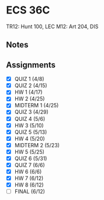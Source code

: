 # ECS 36C
TR12: Hunt 100, LEC
M12: Art 204, DIS
## Notes
## Assignments
- [x] QUIZ 1 (4/8)
- [x] QUIZ 2 (4/15)
- [x] HW 1 (4/17)
- [x] HW 2 (4/25)
- [x] MIDTERM 1 (4/25)
- [x] QUIZ 3 (4/29)
- [x] QUIZ 4 (5/6)
- [x] HW 3 (5/10)
- [x] QUIZ 5 (5/13)
- [x] HW 4 (5/20)
- [x] MIDTERM 2 (5/23)
- [x] HW 5 (5/25)
- [x] QUIZ 6 (5/31)
- [x] QUIZ 7 (6/6)
- [x] HW 6 (6/6)
- [x] HW 7 (6/12)
- [x] HW 8 (6/12)
- [ ] FINAL (6/12)
